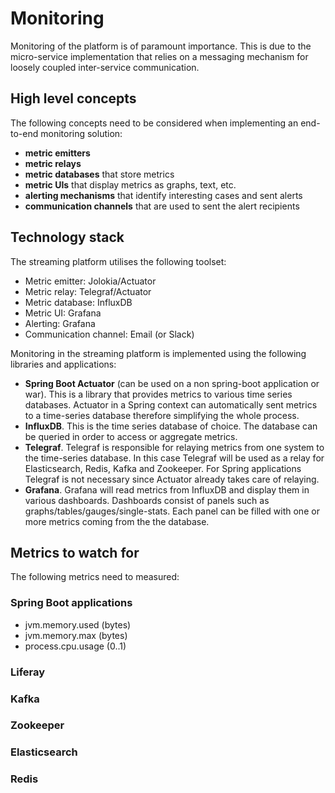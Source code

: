 # Monitoring

Monitoring of the platform is of paramount importance. This is due to
the micro-service implementation that relies on a messaging mechanism
for loosely coupled inter-service communication.

## High level concepts
The following concepts need to be considered when implementing an
end-to-end monitoring solution:

- **metric emitters**
- **metric relays**
- **metric databases** that store metrics
- **metric UIs** that display metrics as graphs, text, etc.
- **alerting mechanisms** that identify interesting cases and sent alerts
- **communication channels** that are used to sent the alert recipients

## Technology stack
The streaming platform utilises the following toolset:
- Metric emitter: Jolokia/Actuator
- Metric relay: Telegraf/Actuator
- Metric database: InfluxDB
- Metric UI: Grafana
- Alerting: Grafana
- Communication channel: Email (or Slack)

Monitoring in the streaming platform is implemented using the following
libraries and applications:

- **Spring Boot Actuator** (can be used on a non spring-boot application or war).
This is a library that provides metrics to various time series databases.
Actuator in a Spring context can automatically sent metrics to a
time-series database therefore simplifying the whole process.
- **InfluxDB**. This is the time series database of choice. The database
can be queried in order to access or aggregate metrics.
- **Telegraf**. Telegraf is responsible for relaying metrics from one
system to the time-series database. In this case Telegraf will be used
as a relay for Elasticsearch, Redis, Kafka and Zookeeper. For Spring
applications Telegraf is not necessary since Actuator already takes
care of relaying.
- **Grafana**. Grafana will read metrics from InfluxDB and display
them in various dashboards. Dashboards consist of panels such as
graphs/tables/gauges/single-stats. Each panel can be filled with one
or more metrics coming from the the database.

## Metrics to watch for

The following metrics need to measured:

### Spring Boot applications
- jvm.memory.used (bytes)
- jvm.memory.max (bytes)
- process.cpu.usage (0..1)


### Liferay

### Kafka

### Zookeeper

### Elasticsearch

### Redis
